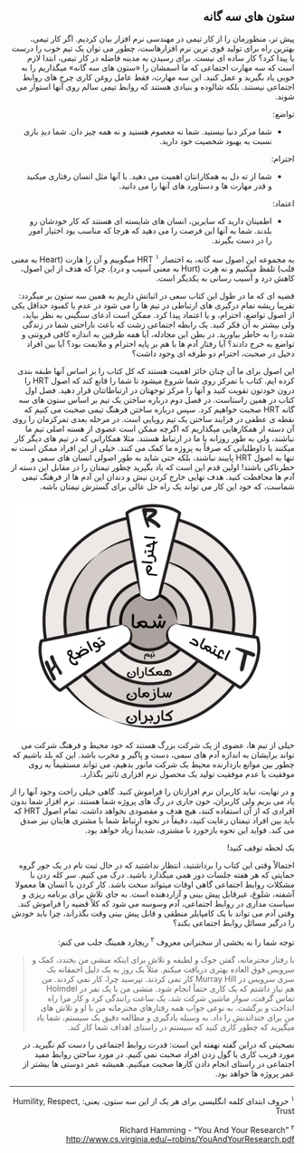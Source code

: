 <div dir="rtl">

## ستون های سه گانه

پیش تر، منظورمان را از کار تیمی در مهندسی نرم افزار بیان کردیم. اگر کار تیمی، بهترین راه برای تولید قوی ترین نرم افزارهاست، چطور می توان یک تیم خوب را درست یا پیدا کرد؟ 
کار ساده ای نیست. برای رسیدن به مدینه فاضله در کار تیمی، ابتدا لازم است که سه مهارت اجتماعی که ما اسمشان را «ستون های سه گانه» میگذاریم را به خوبی یاد بگیرید و عمل کنید. این سه مهارت، فقط عامل روغن کاری چرخ های روابط اجتماعی نیستند. بلکه شالوده و بنیادی هستند که روابط تیمی سالم روی آنها استوار می شوند. 

تواضع: 
- شما مرکز دنیا نیستید. شما نه معصوم هستید و نه همه چیز دان. شما دیدِ بازی نسبت به بهبود شخصیت خود دارید.

احترام:
- شما از ته دل به همکارانتان اهمیت می دهید. با آنها مثل انسان رفتاری میکنید و قدر مهارت ها و دستاورد های آنها را می دانید.

اعتماد: 
- اطمینان دارید که سایرین، انسان های شایسته ای هستند که کار خودشان رو بلدند. شما به آنها این فرصت را می دهید که هرجا که مناسب بود اختیار امور را در دست بگیرند. 



به مجموعه این اصول سه گانه، به اختصار HRT 
<sup>۱</sup>
میگوییم و آن را هارت (Heart به معنی قلب) تلفظ میکنیم و نه هِرت (Hurt به معنی آسیب و درد). چرا که هدف از این اصول، کاهش درد و آسیب رسانی به یکدیگر است.

قضیه ای که ما در طول این کتاب سعی در اثباتش داریم به همین سه ستون بر میگردد: تقریبا ریشه تمام درگیری های ارتباطی در تیم ها را می شود در عدم یا کمبود حداقل یکی از اصول تواضع، احترام، و یا اعتماد پیدا کرد. ممکن است ادعای سنگینی به نظر بیاید، ولی بیشتر به آن فکر کنید. یک رابطه اجتماعی زشت که باعث ناراحتی شما در زندگی شده را به خاطر بیاورید. در بطن این مجادله، 
آیا همه طرفین به اندازه کافی فروتنی و تواضع به خرج دادند؟ 
آیا رفتار آدم ها با هم بر پایه احترام و ملایمت بود؟
آیا بین افراد دخیل در صحبت، احترام دو طرفه ای وجود داشت؟ 

این اصول برای ما آن چنان حائز اهمیت هستند که کل کتاب را بر اساس آنها طبقه بندی کرده ایم. کتاب با تمرکز روی شما شروع میشود تا شما را قانع کند که اصول HRT را درون خودتون تقویت کنید و آنها را مرکز توجهتان در ارتباطاتتان قرار دهید. فصل اول کتاب در همین راستاست. در فصل دوم درباره ساختن یک تیم بر اساس ستون های سه گانه HRT صحبت خواهیم کرد. سپس درباره ساختن فرهنگ تیمی صحبت می کنیم که نقطه ی عطفی در فرایند ساختن یک تیم رویایی است. در مرحله بعدی تمرکزمان را روی آن دسته از همکارهایی میگذاریم که اگرچه ممکن است عضوی از هسته اصلی تیم ما نباشند، ولی به طور روزانه با ما در ارتباط هستند. مثلا همکارانی که در تیم های دیگر کار میکنند یا داوطلبانی که صرفاً به پروژه ما کمک می کنند. خیلی از این افراد ممکن است نه تنها به اصول HRT پایبند نباشند، بلکه حتی شاید به طور اصولی انسان های سمی و خطرناکی باشند! اولین قدم این است که یاد بگیرید چطور تیمتان را در مقابل این دسته از آدم ها محافظت کنید. هدف نهایی خارج کردن نیش و دندان این آدم ها از فرهنگ تیمی شماست، که خود این کار می تواند یک راه حل عالی برای گسترش تیمتان باشه. 

![photo 45-1](../../static/photos/chapter-1/45-1.png)

خیلی از تیم ها، عضوی از یک شرکت بزرگ هستند که خود محیط و فرهنگ شرکت می تواند برایشان به اندازه آدم های سمی، دست و پاگیر و مخرب باشد. این که بلد باشیم که چطور بین موانع بازدارنده محیط یک شرکت مانور بدهیم، می تواند مستقیماً به روی موفقیت یا عدم موفقیت تولید یک محصول نرم افزاری تاثیر بگذارد.

و در نهایت، نباید کاربران نرم افزارتان را فراموش کنید. گاهی خیلی راحت وجود آنها را از یاد می بریم ولی کاربران، خون جاری در رگ های پروژه شما هستند. نرم افزار شما بدون افرادی که از آن استفاده کنند، هیچ هدف و مقصودی نخواهد داشت. تمام اصول HRT که باید بین افراد تیمتان رعایت کنید، دقیقاً در نحوه ارتباط شما با مشتری هایتان نیز صدق می کند. فواید این نحوه بازخورد با مشتری، شدیداً زیاد خواهد بود. 

یک لحظه توقف کنید! 

احتمالاً وقتی این کتاب را برداشتید، انتظار نداشتید که در حال ثبت نام در یک جور گروه حمایتی که هر هفته جلسات دور همی میگذارد باشید. درک می کنیم. سر کله زدن با مشکلات روابط اجتماعی گاهی اوقات میتواند سخت باشد. کار کردن با انسان ها معمولا آشفته، شلوغ، غیرقابل پیش بینی و آزاردهنده است. به جای تلاش برای برنامه ریزی و سیاست مداری در روابط اجتماعی، آدم وسوسه می شود که کلاً قضیه را فراموش کند. وقتی آدم می تواند با یک کامپایلر منطقی و قابل پیش بینی وقت بگذراند، چرا باید خودش را درگیر مسائل روابط اجتماعی بکند؟

توجه شما را به بخشی از سخنرانی معروف 
<sup>۲</sup>
ریچارد همینگ جلب می کنم: 

> با رفتار محترمانه، گفتن جوک و لطیفه و تلاش برای اینکه منشی من بخندد، کمک و سرویس فوق العاده بهتری دریافت میکنم. مثلاً یک روز به یک دلیل احمقانه یک سری سرویس در Murray Hill کار نمی کردند. نپرسید چرا، کار نمی کردند. من هم نیاز داشتم که یک کاری حتماً انجام شود. منشی من با یک نفر در Holmdel تماس گرفت، سوار ماشین شرکت شد، یک ساعت رانندگی کرد و کار مرا راه انداخت و برگشت. به نوعی جواب همه رفتارهای محترمانه من با او و تلاش های من برای خنداندنش را داد. به وسیله یادگیری و مطالعه دقیق یک سیستم، شما یاد میگیرید که چطور کاری کنید که سیستم در راستای اهداف شما کار کند. 

نصحیتی که دراین گفته نهفته این است: قدرت روابط اجتماعی را دست کم نگیرید. در مورد فریب کاری یا گول زدن افراد صحبت نمی کنیم. در مورد ساختن روابط مفید اجتماعی در راستای انجام دادن کارها صحبت میکنیم. همیشه عمر دوستی ها بیشتر از عمر پروژه ها خواهد بود. 

---

<sup>۱</sup>
حروف ابتدای کلمه انگلیسی برای هر یک از این سه ستون. یعنی: Humility, Respect, Trust

<sup>۲</sup> Richard Hamming - “You And Your Research” http://www.cs.virginia.edu/~robins/YouAndYourResearch.pdf


</div>
